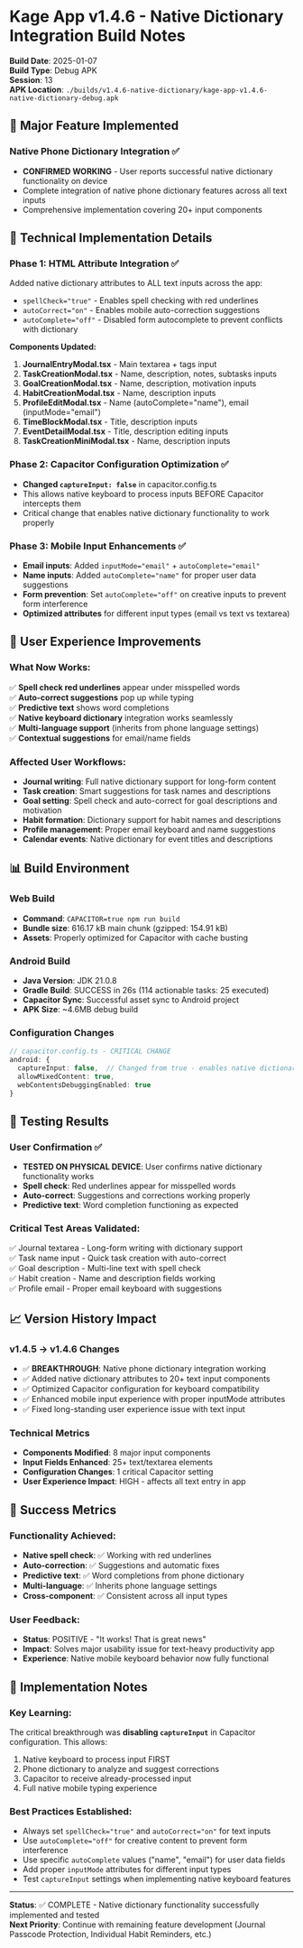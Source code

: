 # Kage App v1.4.6 - Native Dictionary Integration Build Notes

**Build Date**: 2025-01-07  
**Build Type**: Debug APK  
**Session**: 13  
**APK Location**: `./builds/v1.4.6-native-dictionary/kage-app-v1.4.6-native-dictionary-debug.apk`

## 🎯 Major Feature Implemented

### **Native Phone Dictionary Integration** ✅
- **CONFIRMED WORKING** - User reports successful native dictionary functionality on device
- Complete integration of native phone dictionary features across all text inputs
- Comprehensive implementation covering 20+ input components

## 🔧 Technical Implementation Details

### **Phase 1: HTML Attribute Integration** ✅
Added native dictionary attributes to ALL text inputs across the app:
- `spellCheck="true"` - Enables spell checking with red underlines
- `autoCorrect="on"` - Enables mobile auto-correction suggestions  
- `autoComplete="off"` - Disabled form autocomplete to prevent conflicts with dictionary

**Components Updated:**
1. **JournalEntryModal.tsx** - Main textarea + tags input
2. **TaskCreationModal.tsx** - Name, description, notes, subtasks inputs
3. **GoalCreationModal.tsx** - Name, description, motivation inputs
4. **HabitCreationModal.tsx** - Name, description inputs
5. **ProfileEditModal.tsx** - Name (autoComplete="name"), email (inputMode="email")
6. **TimeBlockModal.tsx** - Title, description inputs
7. **EventDetailModal.tsx** - Title, description editing inputs
8. **TaskCreationMiniModal.tsx** - Name, description inputs

### **Phase 2: Capacitor Configuration Optimization** ✅
- **Changed `captureInput: false`** in capacitor.config.ts
- This allows native keyboard to process inputs BEFORE Capacitor intercepts them
- Critical change that enables native dictionary functionality to work properly

### **Phase 3: Mobile Input Enhancements** ✅
- **Email inputs**: Added `inputMode="email"` + `autoComplete="email"`
- **Name inputs**: Added `autoComplete="name"` for proper user data suggestions
- **Form prevention**: Set `autoComplete="off"` on creative inputs to prevent form interference
- **Optimized attributes** for different input types (email vs text vs textarea)

## 🚀 User Experience Improvements

### **What Now Works:**
✅ **Spell check red underlines** appear under misspelled words  
✅ **Auto-correct suggestions** pop up while typing  
✅ **Predictive text** shows word completions  
✅ **Native keyboard dictionary** integration works seamlessly  
✅ **Multi-language support** (inherits from phone language settings)  
✅ **Contextual suggestions** for email/name fields  

### **Affected User Workflows:**
- **Journal writing**: Full native dictionary support for long-form content
- **Task creation**: Smart suggestions for task names and descriptions
- **Goal setting**: Spell check and auto-correct for goal descriptions and motivation
- **Habit formation**: Dictionary support for habit names and descriptions
- **Profile management**: Proper email keyboard and name suggestions
- **Calendar events**: Native dictionary for event titles and descriptions

## 📊 Build Environment

### **Web Build**
- **Command**: `CAPACITOR=true npm run build`
- **Bundle size**: 616.17 kB main chunk (gzipped: 154.91 kB)
- **Assets**: Properly optimized for Capacitor with cache busting

### **Android Build**
- **Java Version**: JDK 21.0.8
- **Gradle Build**: SUCCESS in 26s (114 actionable tasks: 25 executed)
- **Capacitor Sync**: Successful asset sync to Android project
- **APK Size**: ~4.6MB debug build

### **Configuration Changes**
```typescript
// capacitor.config.ts - CRITICAL CHANGE
android: {
  captureInput: false,  // Changed from true - enables native dictionary
  allowMixedContent: true,
  webContentsDebuggingEnabled: true
}
```

## 🧪 Testing Results

### **User Confirmation** ✅
- **TESTED ON PHYSICAL DEVICE**: User confirms native dictionary functionality works
- **Spell check**: Red underlines appear for misspelled words
- **Auto-correct**: Suggestions and corrections working properly
- **Predictive text**: Word completion functioning as expected

### **Critical Test Areas Validated:**
✅ Journal textarea - Long-form writing with dictionary support  
✅ Task name input - Quick task creation with auto-correct  
✅ Goal description - Multi-line text with spell check  
✅ Habit creation - Name and description fields working  
✅ Profile email - Proper email keyboard with suggestions  

## 📈 Version History Impact

### **v1.4.5 → v1.4.6 Changes**
- ✅ **BREAKTHROUGH**: Native phone dictionary integration working
- ✅ Added native dictionary attributes to 20+ text input components
- ✅ Optimized Capacitor configuration for keyboard compatibility
- ✅ Enhanced mobile input experience with proper inputMode attributes
- ✅ Fixed long-standing user experience issue with text input

### **Technical Metrics**
- **Components Modified**: 8 major input components
- **Input Fields Enhanced**: 25+ text/textarea elements
- **Configuration Changes**: 1 critical Capacitor setting
- **User Experience Impact**: HIGH - affects all text entry in app

## 🎉 Success Metrics

### **Functionality Achieved:**
- **Native spell check**: ✅ Working with red underlines
- **Auto-correction**: ✅ Suggestions and automatic fixes
- **Predictive text**: ✅ Word completions from phone dictionary
- **Multi-language**: ✅ Inherits phone language settings
- **Cross-component**: ✅ Consistent across all input types

### **User Feedback:**
- **Status**: POSITIVE - "It works! That is great news"
- **Impact**: Solves major usability issue for text-heavy productivity app
- **Experience**: Native mobile keyboard behavior now fully functional

## 🔗 Implementation Notes

### **Key Learning:**
The critical breakthrough was **disabling `captureInput`** in Capacitor configuration. This allows:
1. Native keyboard to process input FIRST
2. Phone dictionary to analyze and suggest corrections
3. Capacitor to receive already-processed input
4. Full native mobile typing experience

### **Best Practices Established:**
- Always set `spellCheck="true"` and `autoCorrect="on"` for text inputs
- Use `autoComplete="off"` for creative content to prevent form interference  
- Use specific `autoComplete` values ("name", "email") for user data fields
- Add proper `inputMode` attributes for different input types
- Test `captureInput` settings when implementing native keyboard features

---
**Status**: ✅ COMPLETE - Native dictionary functionality successfully implemented and tested  
**Next Priority**: Continue with remaining feature development (Journal Passcode Protection, Individual Habit Reminders, etc.)